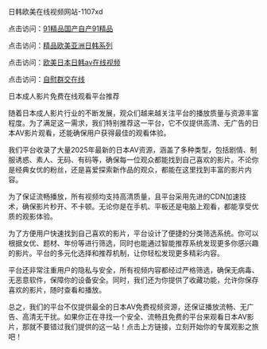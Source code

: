 日韩欧美在线视频网站-1107xd

点击访问：<a href="https://heiliaowzu4ur.pages.dev/">91精品国产自产91精品</a>

点击访问：<a href="https://heiliaozj3tjd.pages.dev/">精品欧美亚洲日韩系列</a>

点击访问：<a href="https://heiliaoxwd5i8.pages.dev/">欧美日本日韩aⅴ在线视频</a>

点击访问：<a href="https://heiliaoll4qsx.pages.dev/">自慰群交在线</a>

日本成人影片免费在线观看平台推荐

随着日本成人影片行业的不断发展，观众们越来越关注平台的播放质量与资源丰富程度。为了满足这一需求，我们特别推荐这一平台，它不仅提供高清、无广告的日本AV影片观看，还能确保用户获得最佳的观看体验。

我们平台收录了大量2025年最新的日本AV资源，涵盖了多种类型，包括剧情、制服诱惑、素人、无码、有码等，确保每一位观众都能找到自己喜欢的影片。不论你是经典女优的粉丝，还是喜爱探索新作品的观众，都能在这里找到丰富的影片内容。

为了保证流畅播放，所有视频均支持高清质量，且平台采用先进的CDN加速技术，确保影片秒开、不卡顿。无论你是在手机、平板还是电脑上观看，都能享受优质的观影体验。

为了方便用户快速找到自己喜欢的影片，平台设计了便捷的分类筛选系统。你可以根据女优、题材、年份等进行筛选，同时也能通过智能推荐系统发现更多你感兴趣的影片。平台的多元化选择和推荐机制，让你轻松发现更多精彩内容。

平台还非常注重用户的隐私与安全，所有视频内容都经过严格筛选，确保无病毒、无恶意软件，保障你的设备安全。同时，我们还为你提供了收藏功能，允许你保存喜欢的影片，随时查看和播放。

总之，我们的平台不仅提供最全的日本AV免费视频资源，还保证播放流畅、无广告、高清无干扰。如果你正在寻找一个安全、流畅且免费的平台来观看日本AV影片，那就不要错过我们提供的这一站！点击上方链接，立刻开始你的专属观影之旅吧！

<span style="display:none;">[Canonical link](https://github.com/riben166/riben170 )</span>

